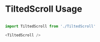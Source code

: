 # TiltedScroll Usage

```javascript

import TiltedScroll from './TiltedScroll'

<TiltedScroll />

```

